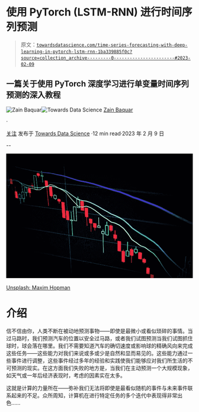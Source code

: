 # 使用 PyTorch (LSTM-RNN) 进行时间序列预测

> 原文：[`towardsdatascience.com/time-series-forecasting-with-deep-learning-in-pytorch-lstm-rnn-1ba339885f0c?source=collection_archive---------0-----------------------#2023-02-09`](https://towardsdatascience.com/time-series-forecasting-with-deep-learning-in-pytorch-lstm-rnn-1ba339885f0c?source=collection_archive---------0-----------------------#2023-02-09)

## 一篇关于使用 PyTorch 深度学习进行单变量时间序列预测的深入教程

[](https://zainbaq.medium.com/?source=post_page-----1ba339885f0c--------------------------------)![Zain Baquar](https://zainbaq.medium.com/?source=post_page-----1ba339885f0c--------------------------------)[](https://towardsdatascience.com/?source=post_page-----1ba339885f0c--------------------------------)![Towards Data Science](https://towardsdatascience.com/?source=post_page-----1ba339885f0c--------------------------------) [Zain Baquar](https://zainbaq.medium.com/?source=post_page-----1ba339885f0c--------------------------------)

·

[关注](https://medium.com/m/signin?actionUrl=https%3A%2F%2Fmedium.com%2F_%2Fsubscribe%2Fuser%2Fd16fc4a70186&operation=register&redirect=https%3A%2F%2Ftowardsdatascience.com%2Ftime-series-forecasting-with-deep-learning-in-pytorch-lstm-rnn-1ba339885f0c&user=Zain+Baquar&userId=d16fc4a70186&source=post_page-d16fc4a70186----1ba339885f0c---------------------post_header-----------) 发布于 [Towards Data Science](https://towardsdatascience.com/?source=post_page-----1ba339885f0c--------------------------------) ·12 min read·2023 年 2 月 9 日[](https://medium.com/m/signin?actionUrl=https%3A%2F%2Fmedium.com%2F_%2Fvote%2Ftowards-data-science%2F1ba339885f0c&operation=register&redirect=https%3A%2F%2Ftowardsdatascience.com%2Ftime-series-forecasting-with-deep-learning-in-pytorch-lstm-rnn-1ba339885f0c&user=Zain+Baquar&userId=d16fc4a70186&source=-----1ba339885f0c---------------------clap_footer-----------)

--

[](https://medium.com/m/signin?actionUrl=https%3A%2F%2Fmedium.com%2F_%2Fbookmark%2Fp%2F1ba339885f0c&operation=register&redirect=https%3A%2F%2Ftowardsdatascience.com%2Ftime-series-forecasting-with-deep-learning-in-pytorch-lstm-rnn-1ba339885f0c&source=-----1ba339885f0c---------------------bookmark_footer-----------)![](img/d2d7047e533c03e443b61973f43ce21a.png)

[Unsplash: Maxim Hopman](https://unsplash.com/@nampoh)

# **介绍**

信不信由你，人类不断在被动地预测事物——即使是最微小或看似琐碎的事情。当过马路时，我们预测汽车的位置以安全过马路，或者我们试图预测当我们试图抓住球时，球会落在哪里。我们不需要知道汽车的确切速度或影响球的精确风向来完成这些任务——这些能力对我们来说或多或少是自然和显而易见的。这些能力通过一些事件进行调整，这些事件经过多年的经验和实践使我们能够应对我们所生活的不可预测的现实。在这方面我们失败的地方是，当我们在主动预测一个大规模现象，如天气或一年后经济表现时，考虑的因素实在太多。

这就是计算的力量所在——弥补我们无法将即使是最看似随机的事件与未来事件联系起来的不足。众所周知，计算机在进行特定任务的多个迭代中表现得非常出色……

